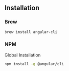 ## Installation

### Brew

```sh
brew install angular-cli
```

### NPM

Global Installation

```sh
npm install -g @angular/cli
```